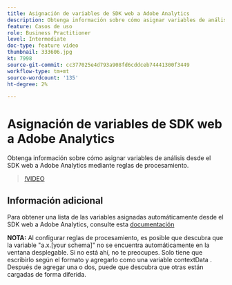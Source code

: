 ```yaml
---
title: Asignación de variables de SDK web a Adobe Analytics
description: Obtenga información sobre cómo asignar variables de análisis desde el SDK web a Adobe Analytics mediante reglas de procesamiento.
feature: Casos de uso
role: Business Practitioner
level: Intermediate
doc-type: feature video
thumbnail: 333606.jpg
kt: 7998
source-git-commit: cc377025e4d793a908fd6cddceb74441300f3449
workflow-type: tm+mt
source-wordcount: '135'
ht-degree: 2%

---
```



# Asignación de variables de SDK web a Adobe Analytics

Obtenga información sobre cómo asignar variables de análisis desde el SDK web a Adobe Analytics mediante reglas de procesamiento.

>[!VIDEO](https://video.tv.adobe.com/v/333606/?quality=12&learn=on)

## Información adicional

Para obtener una lista de las variables asignadas automáticamente desde el SDK web a Adobe Analytics, consulte esta [documentación](https://experienceleague.adobe.com/docs/experience-platform/edge/data-collection/adobe-analytics/automatically-mapped-vars.html)

**NOTA:** Al configurar reglas de procesamiento, es posible que descubra que la variable &quot;a.x.[your schema]&quot; no se encuentra automáticamente en la ventana desplegable. Si no está ahí, no te preocupes. Solo tiene que escribirlo según el formato y agregarlo como una variable contextData . Después de agregar una o dos, puede que descubra que otras están cargadas de forma diferida.
